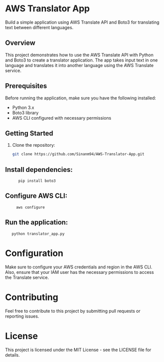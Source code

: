 # AWS Translator App

Build a simple application using AWS Translate API and Boto3 for translating text between different languages.

## Overview

This project demonstrates how to use the AWS Translate API with Python and Boto3 to create a translator application. The app takes input text in one language and translates it into another language using the AWS Translate service.

## Prerequisites

Before running the application, make sure you have the following installed:

- Python 3.x
- Boto3 library
- AWS CLI configured with necessary permissions

## Getting Started

1. Clone the repository:

   ```bash
   git clone https://github.com/Sinanm94/AWS-Translator-App.git

## Install dependencies:
          pip install boto3

## Configure AWS CLI:
         aws configure

## Run the application:
       python translator_app.py
    
# Configuration
Make sure to configure your AWS credentials and region in the AWS CLI. Also, ensure that your IAM user has the necessary permissions to access the Translate service.

# Contributing
Feel free to contribute to this project by submitting pull requests or reporting issues.

# License
This project is licensed under the MIT License - see the LICENSE file for details.

